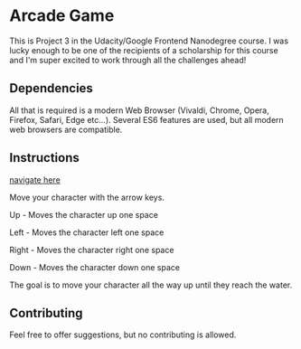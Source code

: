 # Arcade Game
This is Project 3 in the Udacity/Google Frontend Nanodegree course. I was lucky enough to be one of the recipients of a scholarship for this course and I'm super excited to work through all the challenges ahead!

## Dependencies
All that is required is a modern Web Browser (Vivaldi, Chrome, Opera, Firefox, Safari, Edge etc...). Several ES6 features are used, but all modern web browsers are compatible.

## Instructions
[navigate here](https://evanhumanist.github.io/frontend-nanodegree-arcade-game/index.html)

Move your character with the arrow keys.

Up - Moves the character up one space

Left - Moves the character left one space

Right - Moves the character right one space

Down - Moves the character down one space

The goal is to move your character all the way up until they reach the water.

## Contributing
Feel free to offer suggestions, but no contributing is allowed.
